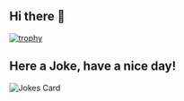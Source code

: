 ## Hi there 👋

<!--
**valenvivaldi/valenvivaldi** is a ✨ _special_ ✨ repository because its `README.md` (this file) appears on your GitHub profile.
-->
[![trophy](https://github-profile-trophy.vercel.app/?username=valenvivaldi&theme=onedark)](https://github.com/ryo-ma/github-profile-trophy)


<!-- Markdown -->
## Here a Joke, have a nice day!
![Jokes Card](https://readme-jokes.vercel.app/api)

